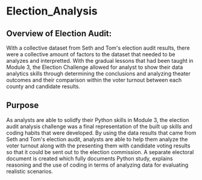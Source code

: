# Election_Analysis

## Overview of Election Audit:
With a collective dataset from Seth and Tom's election audit results, there were a collective amount of factors to the dataset that needed to be analyzes and interpretted. With the gradual lessons that had been taught in Module 3, the Election Challenge allowed for analyst to show their data analytics skills through determining the conclusions and analyzing theater outcomes and their comparison within the voter turnout between each county and candidate results. 

## Purpose
As analysts are able to solidfy their Python skills in Module 3, the election audit analysis challenge was a final representation of the built up skills and coding habits that were developed. By using the data results that came from Seth and Tom's election audit, analysts are able to help them analyze the voter turnout along with the presenting them with candidate voting results so that it could be sent out to the election commission. A separate electoral document is created which fully documents Python study, explains reasoning and the use of coding in terms of analyzing data for evaluating realistic scenarios.

